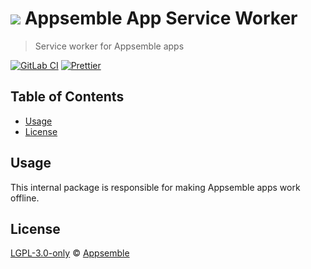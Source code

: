 # ![](https://gitlab.com/appsemble/appsemble/-/raw/0.34.0/config/assets/logo.svg) Appsemble App Service Worker

> Service worker for Appsemble apps

[![GitLab CI](https://gitlab.com/appsemble/appsemble/badges/0.34.0/pipeline.svg)](https://gitlab.com/appsemble/appsemble/-/releases/0.34.0)
[![Prettier](https://img.shields.io/badge/code_style-prettier-ff69b4.svg)](https://prettier.io)

## Table of Contents

- [Usage](#usage)
- [License](#license)

## Usage

This internal package is responsible for making Appsemble apps work offline.

## License

[LGPL-3.0-only](https://gitlab.com/appsemble/appsemble/-/blob/0.34.0/LICENSE.md) ©
[Appsemble](https://appsemble.com)
